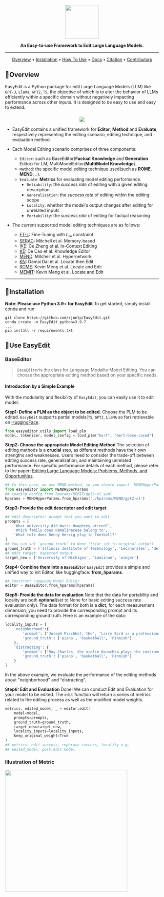 <div align="center">

<img src="figs/logo.png" width="110px">

**An Easy-to-use Framework to Edit Large Language Models.**

---

<p align="center">
  <a href="#overview">Overview</a> •
  <a href="#installation">Installation</a> •
  <a href="#use-easyedit">How To Use</a> •
  <a href="#overview">Docs</a> •
  <a href="#citation">Citation</a> •
  <a href="#contributors">Contributors</a>
</p>
</div>



## 🌟Overview

EasyEdit is a Python package for edit Large Language Models (LLM) like `GPT-J`, `Llama`, `GPT2`, `T5`, the objective of which is to alter the behavior of LLMs efficiently within a specific domain without negatively impacting performance across other inputs.  It is designed to be easy to use and easy to extend.

<h3 align="center">
<img src="figs/FrameWork.png">
</h3>

- EasyEdit contains a unified framework for **Editor**, **Method** and **Evaluate**, respectively representing the editing scenario, editing technique, and evaluation method.
- Each Model Editing scenario comprises of three components: 
    - `Editor`: such as BaseEditor(**Factual Knowledge** and **Generation** Editor) for LM, MultiModelEditor(**MultiModel Knowledge**).
    - `Method`: the specific model editing technique used(such as **ROME**, **MEND**, ..).
    - `Evaluate`: **Metrics** for evaluating model editing performance.
        - `Reliability`: the *success rate* of editing with a given editing description
        - `Generalization`: the *success rate* of editing within the editing scope
        - `Locality`: whether the model's output changes after editing for unrelated inputs
        - `Portability`: the *success rate* of editing for factual reasoning

 - The current supported model editing techniques are as follows:
    - [FT-L](https://github.com/kmeng01/rome): Fine-Tuning with $L_\infty$ constraint
    - [SERAC](https://github.com/eric-mitchell/serac): Mitchell et al. Memory-based
    - [IKE](https://github.com/Zce1112zslx/IKE): Ce Zheng et al. In-Context Editing
    - [KE](https://github.com/nicola-decao/KnowledgeEditor): De Cao et al. Knowledge Editor
    - [MEND](https://github.com/eric-mitchell/mend): Mitchell et al. Hypernetwork
    - [KN](https://github.com/Hunter-DDM/knowledge-neurons): Damai Dai et al. Locate then Edit
    - [ROME](https://github.com/kmeng01/rome): Kevin Meng et al. Locate and Edit
    - [MEMIT](https://github.com/kmeng01/memit): Kevin Meng et al. Locate and Edit

---

## 🔧Installation
**Note: Please use Python 3.9+ for EasyEdit**
To get started, simply install conda and run:
```shell
git clone https://github.com/zjunlp/EasyEdit.git
conda create -n EasyEdit python=3.9.7
...
pip install -r requirements.txt
```
## 📌Use EasyEdit

### BaseEditor
> `BaseEditor`is the class for Language Modality Model Editing. You can choose the appropriate editing method based on your specific needs.

#### Introduction by a Simple Example
With the modularity and flexibility of `EasyEdit`, you can easily use it to edit model.

**Step1: Define a PLM as the object to be edited.**
Choose the PLM to be edited. `EasyEdit` supports partial models(`T5`, `GPTJ`, `LlaMA` so far) retrievable on [HuggingFace](https://huggingface.co/).
```python
from easyeditor.utils import load_plm
model, tokenizer, model_config = load_plm("bert", "bert-base-cased")
```

**Step2: Choose the appropriate Model Editing Method**
The selection of editing methods is a **crucial** step, as different methods have their own strengths and weaknesses. Users need to consider the trade-off between editing success rate, generalization, and maintaining unrelated performance. For specific performance details of each method, please refer to the paper: [Editing Large Language Models: Problems, Methods, and Opportunities](https://arxiv.org/abs/2305.13172).
```python
## In this case, we use MEND method, so you should import `MENDHyperParams`
from easyeditor import MENDHyperParams
## Loading config from hparams/MEMIT/gpt2-xl.yaml
hparams = MENDHyperParams.from_hparams('./hparams/MEND/gpt2-xl')
```

**Step3: Provide the edit descriptor and edit target**
```python
## edit descriptor: prompt that you want to edit
prompts = [
    'What university did Watts Humphrey attend?',
    'Which family does Ramalinaceae belong to',
    'What role does Denny Herzig play in football?'
]
## You can set `ground_truth` to None !!!(or set to original output)
ground_truth = ['Illinois Institute of Technology', 'Lecanorales', 'defender']
## edit target: expected output
target_new = ['University of Michigan', 'Lamiinae', 'winger']
```

**Step4:  Combine them into a `BaseEditor`**
`EasyEdit` provides a simple and unified way to init Editor, like huggingface: **from_hparams**.
```python
## Construct Language Model Editor
editor = BaseEditor.from_hparams(hparams)
```
**Step5:  Provide the data for evaluation**
Note that the data for portability and locality are both **optional**(set to None for basic editing success rate evaluation only). The data format for both is a **dict**, for each measurement dimension, you need to provide the corresponding prompt and its corresponding ground truth. Here is an example of the data:

```python
locality_inputs = {
    'neighborhood':{
        'prompt': ['Joseph Fischhof, the', 'Larry Bird is a professional', 'In Forssa, they understand'],
        'ground_truth': ['piano', 'basketball', 'Finnish']
    },
    'distracting': {
        'prompt': ['Ray Charles, the violin Hauschka plays the instrument', 'Grant Hill is a professional soccer Magic Johnson is a professional', 'The law in Ikaalinen declares the language Swedish In Loviisa, the language spoken is'],
        'ground_truth': ['piano', 'basketball', 'Finnish']
    }
}
```
In the above example, we evaluate the performance of the editing methods about "neighborhood" and "distracting".

**Step6:  Edit and Evaluation**
Done! We can conduct Edit and Evaluation for your model to be edited. The `edit` function will return a series of metrics related to the editing process as well as the modified model weights.
```python
metrics, edited_model, _ = editor.edit(
    model=model,
    prompts=prompts,
    ground_truth=ground_truth,
    target_new=target_new,
    locality_inputs=locality_inputs,
    keep_original_weight=True
)
## metrics: edit success, rephrase success, locality e.g.
## edited_model: post-edit model
```

### Illustration of Metric

<img src="figs/Illustration.png" width="400px">









